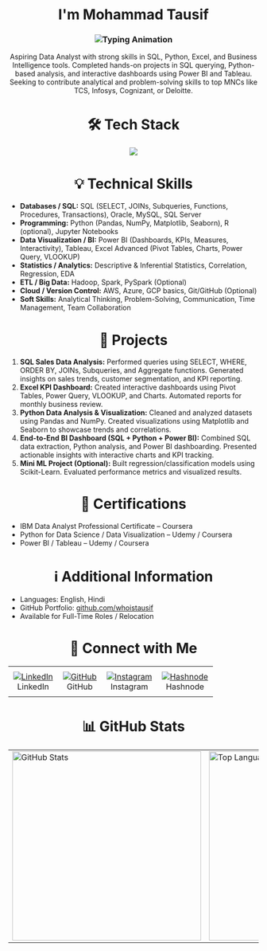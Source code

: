 <h1 align="center">I'm Mohammad Tausif</h1>

<h3 align="center">
  <img src="https://readme-typing-svg.demolab.com?font=Fira+Code&weight=500&size=22&pause=1000&color=00C7FF&center=true&vCenter=true&width=500&lines=Data+Analyst;AI%2FML+Enthusiast" alt="Typing Animation" />
</h3>

<p align="center">
Aspiring Data Analyst with strong skills in SQL, Python, Excel, and Business Intelligence tools. Completed hands-on projects in SQL querying, Python-based analysis, and interactive dashboards using Power BI and Tableau. Seeking to contribute analytical and problem-solving skills to top MNCs like TCS, Infosys, Cognizant, or Deloitte.
</p>

<!-- Tech Stack -->
<h1 align="center">🛠 Tech Stack</h1>
<p align="center">
  <img src="https://skillicons.dev/icons?i=python,php,js,html,css,mysql,r,aws,azure,gcp,tensorflow,sklearn,git,github,vscode,figma" />
</p>

<!-- Technical Skills -->
<h1 align="center">💡 Technical Skills</h1>
<ul>
<li><b>Databases / SQL:</b> SQL (SELECT, JOINs, Subqueries, Functions, Procedures, Transactions), Oracle, MySQL, SQL Server</li>
<li><b>Programming:</b> Python (Pandas, NumPy, Matplotlib, Seaborn), R (optional), Jupyter Notebooks</li>
<li><b>Data Visualization / BI:</b> Power BI (Dashboards, KPIs, Measures, Interactivity), Tableau, Excel Advanced (Pivot Tables, Charts, Power Query, VLOOKUP)</li>
<li><b>Statistics / Analytics:</b> Descriptive & Inferential Statistics, Correlation, Regression, EDA</li>
<li><b>ETL / Big Data:</b> Hadoop, Spark, PySpark (Optional)</li>
<li><b>Cloud / Version Control:</b> AWS, Azure, GCP basics, Git/GitHub (Optional)</li>
<li><b>Soft Skills:</b> Analytical Thinking, Problem-Solving, Communication, Time Management, Team Collaboration</li>
</ul>

<!-- Projects -->
<h1 align="center">📁 Projects</h1>
<ol>
<li><b>SQL Sales Data Analysis:</b> Performed queries using SELECT, WHERE, ORDER BY, JOINs, Subqueries, and Aggregate functions. Generated insights on sales trends, customer segmentation, and KPI reporting.</li>
<li><b>Excel KPI Dashboard:</b> Created interactive dashboards using Pivot Tables, Power Query, VLOOKUP, and Charts. Automated reports for monthly business review.</li>
<li><b>Python Data Analysis & Visualization:</b> Cleaned and analyzed datasets using Pandas and NumPy. Created visualizations using Matplotlib and Seaborn to showcase trends and correlations.</li>
<li><b>End-to-End BI Dashboard (SQL + Python + Power BI):</b> Combined SQL data extraction, Python analysis, and Power BI dashboarding. Presented actionable insights with interactive charts and KPI tracking.</li>
<li><b>Mini ML Project (Optional):</b> Built regression/classification models using Scikit-Learn. Evaluated performance metrics and visualized results.</li>
</ol>

<!-- Certifications -->
<h1 align="center">🏅 Certifications</h1>
<ul>
<li>IBM Data Analyst Professional Certificate – Coursera</li>
<li>Python for Data Science / Data Visualization – Udemy / Coursera</li>
<li>Power BI / Tableau – Udemy / Coursera</li>
</ul>

<!-- Additional Information -->
<h1 align="center">ℹ️ Additional Information</h1>
<ul>
<li>Languages: English, Hindi</li>
<li>GitHub Portfolio: <a href="https://github.com/whoistausif">github.com/whoistausif</a></li>
<li>Available for Full-Time Roles / Relocation</li>
</ul>

<!-- Connect -->
<h1 align="center">🤝 Connect with Me</h1>

<table align="center" style="border-collapse: collapse;">
<tr>
  <td align="center" style="padding: 10px;">
    <a href="https://linkedin.com/in/mohammadtausif07" target="_blank">
      <img src="https://img.shields.io/badge/LinkedIn-0A66C2?style=for-the-badge&logo=linkedin&logoColor=white" alt="LinkedIn"/>
    </a>
    <br>LinkedIn
  </td>

  <td align="center" style="padding: 10px;">
    <a href="https://github.com/whoistausif" target="_blank">
      <img src="https://img.shields.io/badge/GitHub-171515?style=for-the-badge&logo=github&logoColor=white" alt="GitHub"/>
    </a>
    <br>GitHub
  </td>

  <td align="center" style="padding: 10px;">
    <a href="https://instagram.com/whyyy.tauxif" target="_blank">
      <img src="https://img.shields.io/badge/Instagram-E4405F?style=for-the-badge&logo=instagram&logoColor=white" alt="Instagram"/>
    </a>
    <br>Instagram
  </td>

  <td align="center" style="padding: 10px;">
    <a href="https://hashnode.com/@whoistausif127" target="_blank">
      <img src="https://img.shields.io/badge/Hashnode-2962FF?style=for-the-badge&logo=hashnode&logoColor=white" alt="Hashnode"/>
    </a>
    <br>Hashnode
  </td>
</tr>
</table>


<!-- GitHub Stats -->
<h1 align="center">📊 GitHub Stats</h1>

<table align="center">
<tr>
<td>
<img src="https://github-readme-stats.vercel.app/api?username=whoistausif&show_icons=true&theme=radical&hide_border=true" alt="GitHub Stats" width="380"/>
</td>
<td>
<img src="https://github-readme-stats.vercel.app/api/top-langs/?username=whoistausif&layout=compact&theme=radical&hide_border=true" alt="Top Languages" width="380"/>
</td>
<td>
<img src="https://github-readme-streak-stats.herokuapp.com/?user=whoistausif&theme=radical&hide_border=true" alt="GitHub Streak" width="380"/>
</td>
</tr>
</table>

